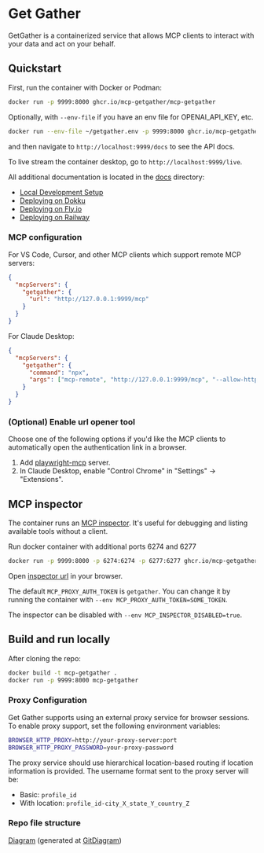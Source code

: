 # Get Gather

GetGather is a containerized service that allows MCP clients to interact with your data and act on your behalf.

## Quickstart

First, run the container with Docker or Podman:

```bash
docker run -p 9999:8000 ghcr.io/mcp-getgather/mcp-getgather
```

Optionally, with `--env-file` if you have an env file for OPENAI_API_KEY, etc.

```bash
docker run --env-file ~/getgather.env -p 9999:8000 ghcr.io/mcp-getgather/mcp-getgather
```

and then navigate to `http://localhost:9999/docs` to see the API docs.

To live stream the container desktop, go to `http://localhost:9999/live`.

All additional documentation is located in the [docs](./docs) directory:

- [Local Development Setup](./docs/local-development.md)
- [Deploying on Dokku](./docs/deploy_dokku.md)
- [Deploying on Fly.io](./docs/deploy_fly.md)
- [Deploying on Railway](./docs/deploy_railway.md)

### MCP configuration

For VS Code, Cursor, and other MCP clients which support remote MCP servers:

```json
{
  "mcpServers": {
    "getgather": {
      "url": "http://127.0.0.1:9999/mcp"
    }
  }
}
```

For Claude Desktop:

```json
{
  "mcpServers": {
    "getgather": {
      "command": "npx",
      "args": ["mcp-remote", "http://127.0.0.1:9999/mcp", "--allow-http"]
    }
  }
}
```

### (Optional) Enable url opener tool

Choose one of the following options if you'd like the MCP clients to automatically open the authentication link in a browser.

1. Add [playwright-mcp](https://github.com/microsoft/playwright-mcp/) server.
2. In Claude Desktop, enable "Control Chrome" in "Settings" -> "Extensions".

## MCP inspector

The container runs an [MCP inspector](https://github.com/modelcontextprotocol/inspector). It's useful for debugging and listing available tools without a client.

Run docker container with additional ports 6274 and 6277

```bash
docker run -p 9999:8000 -p 6274:6274 -p 6277:6277 ghcr.io/mcp-getgather/mcp-getgather
```

Open [inspector url](http://localhost:6274/?MCP_PROXY_AUTH_TOKEN=getgather&transport=streamable-http&serverUrl=http://localhost:8000/mcp) in your browser.

The default `MCP_PROXY_AUTH_TOKEN` is `getgather`. You can change it by running the container with `--env MCP_PROXY_AUTH_TOKEN=SOME_TOKEN`.

The inspector can be disabled with `--env MCP_INSPECTOR_DISABLED=true`.

## Build and run locally

After cloning the repo:

```bash
docker build -t mcp-getgather .
docker run -p 9999:8000 mcp-getgather
```

### Proxy Configuration

Get Gather supports using an external proxy service for browser sessions. To enable proxy support, set the following environment variables:

```bash
BROWSER_HTTP_PROXY=http://your-proxy-server:port
BROWSER_HTTP_PROXY_PASSWORD=your-proxy-password
```

The proxy service should use hierarchical location-based routing if location information is provided. The username format sent to the proxy server will be:

- Basic: `profile_id`
- With location: `profile_id-city_X_state_Y_country_Z`

### Repo file structure

[Diagram](./diagram.md) (generated at [GitDiagram](https://gitdiagram.com/getgather-hub/getgather))

